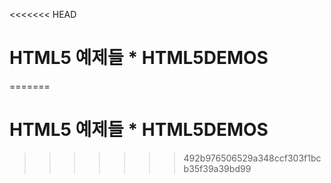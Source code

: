 <<<<<<< HEAD
# HTML5 예제들 * HTML5DEMOS  
=======
# HTML5 예제들 * HTML5DEMOS  
>>>>>>> 492b976506529a348ccf303f1bcb35f39a39bd99
